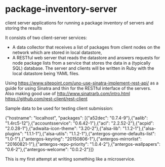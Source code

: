 # package-inventory-server
client server applications for running a package inventory of servers and storing the results

It consists of two client-server services:
  - A data collector that receives a list of packages from client nodes on the network which are stored in local datastore,
  - A RESTful web server that reads the datastore and answers requests for node package lists from a service that stores the data in a (typically SQL) database.
The server and clients will be written in Ruby with the local datastore being YAML files.

Using https://www.sitepoint.com/uno-use-sinatra-implement-rest-api/ as a guide for using Sinatra and thin for the RESTful interface of the servers.
Also making good use of http://www.sinatrarb.com/intro.html
https://github.com/rest-client/rest-client

Sample data to be used for testing client submission:

{"hostname": "localhost", "packages": [{"a52dec": "0.7.4-9"},{"aalib": "1.4rc5-12"},{"accountsservice": "0.6.42-1"},{"acl": "2.2.52-2"},{"acpid": "2.0.28-1"},{"adwaita-icon-theme": "3.20-2"},{"alsa-lib": "1.1.2-1"},{"alsa-plugins": "1.1.1-1"},{"alsa-utils": "1.1.2-1"},{"antergos-gnome-defaults-list": "1.0-1"},{"antergos-keyring": "20150806-1"},{"antergos-mirrorlist": "20160821-1"},{"antergos-repo-priority": "1.0.4-2"},{"antergos-wallpapers": "0.6-2"},{"antergos-welcome": "0.0.2-2"}]}

This is my first attempt at writing something like a microservice.
